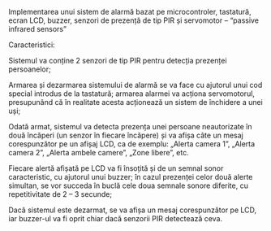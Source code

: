 Implementarea unui sistem de alarmă bazat pe microcontroler, tastatură, ecran LCD, buzzer, senzori de prezență de tip PIR și servomotor – “passive infrared sensors”

Caracteristici:

Sistemul va conține 2 senzori de tip PIR pentru detecția prezenței persoanelor;

Armarea și dezarmarea sistemului de alarmă se va face cu ajutorul unui cod special introdus de la tastatură; armarea alarmei va acționa servomotorul, presupunând că în realitate acesta acționează un sistem de închidere a unei uși;

Odată armat, sistemul va detecta prezența unei persoane neautorizate în două încăperi (un senzor în fiecare încăpere) și va afișa câte un mesaj corespunzător pe un afișaj LCD, ca de exemplu: „Alerta camera 1”, „Alerta camera 2”, „Alerta ambele camere”, „Zone libere”, etc.

Fiecare alertă afișată pe LCD va fi însoțită și de un semnal sonor caracteristic, cu ajutorul unui buzzer; în cazul prezenței celor două alerte simultan, se vor succeda în buclă cele doua semnale sonore diferite, cu repetitivitate de 2 – 3 secunde;

Dacă sistemul este dezarmat, se va afișa un mesaj corespunzător pe LCD, iar buzzer-ul va fi oprit chiar dacă senzorii PIR detectează ceva.
